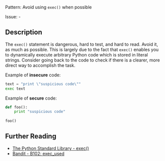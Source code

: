 Pattern: Avoid using `exec()` when possible

Issue: -

## Description

The `exec()` statement is dangerous, hard to test, and hard to read. Avoid it, as much as possible. This is largely due to the fact that `exec()` enables you to dynamically execute arbitrary Python code which is stored in literal strings. Consider going back to the code to check if there is a clearer, more direct way to accomplish the task.


Example of **insecure** code:

```python
text = "print \"suspicious code\""
exec text
```

Example of **secure** code:

```python
def foo():
    print "suspicious code"
    
foo()
```

## Further Reading

* [The Python Standard Library - exec()](https://docs.python.org/3/library/functions.html#exec)
* [Bandit - B102: exec_used](https://bandit.readthedocs.io/en/latest/plugins/b102_exec_used.html)
